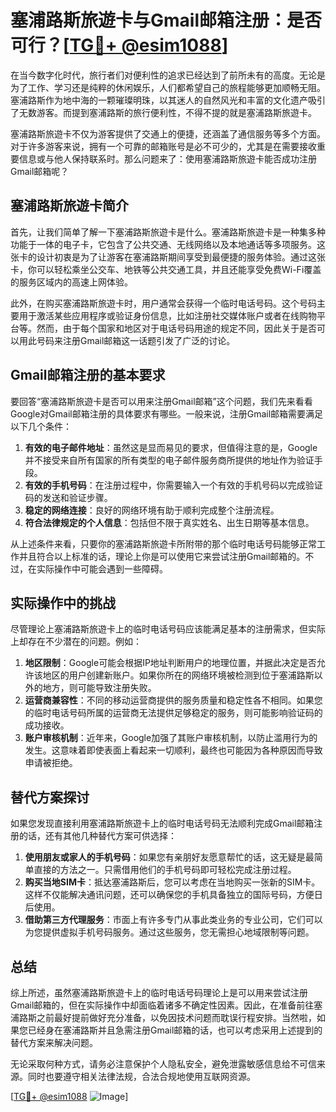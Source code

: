 # 塞浦路斯旅遊卡与Gmail邮箱注册：是否可行？[[TG💪+ @esim1088](https://t.me/s/esim1088)]

在当今数字化时代，旅行者们对便利性的追求已经达到了前所未有的高度。无论是为了工作、学习还是纯粹的休闲娱乐，人们都希望自己的旅程能够更加顺畅无阻。塞浦路斯作为地中海的一颗璀璨明珠，以其迷人的自然风光和丰富的文化遗产吸引了无数游客。而提到塞浦路斯的旅行便利性，不得不提的就是塞浦路斯旅遊卡。

塞浦路斯旅遊卡不仅为游客提供了交通上的便捷，还涵盖了通信服务等多个方面。对于许多游客来说，拥有一个可靠的邮箱账号是必不可少的，尤其是在需要接收重要信息或与他人保持联系时。那么问题来了：使用塞浦路斯旅遊卡能否成功注册Gmail邮箱呢？

## 塞浦路斯旅遊卡简介

首先，让我们简单了解一下塞浦路斯旅遊卡是什么。塞浦路斯旅遊卡是一种集多种功能于一体的电子卡，它包含了公共交通、无线网络以及本地通话等多项服务。这张卡的设计初衷是为了让游客在塞浦路斯期间享受到最便捷的服务体验。通过这张卡，你可以轻松乘坐公交车、地铁等公共交通工具，并且还能享受免费Wi-Fi覆盖的服务区域内的高速上网体验。

此外，在购买塞浦路斯旅遊卡时，用户通常会获得一个临时电话号码。这个号码主要用于激活某些应用程序或验证身份信息，比如注册社交媒体账户或者在线购物平台等。然而，由于每个国家和地区对于电话号码用途的规定不同，因此关于是否可以用此号码来注册Gmail邮箱这一话题引发了广泛的讨论。

## Gmail邮箱注册的基本要求

要回答“塞浦路斯旅遊卡是否可以用来注册Gmail邮箱”这个问题，我们先来看看Google对Gmail邮箱注册的具体要求有哪些。一般来说，注册Gmail邮箱需要满足以下几个条件：

1. **有效的电子邮件地址**：虽然这是显而易见的要求，但值得注意的是，Google并不接受来自所有国家的所有类型的电子邮件服务商所提供的地址作为验证手段。
2. **有效的手机号码**：在注册过程中，你需要输入一个有效的手机号码以完成验证码的发送和验证步骤。
3. **稳定的网络连接**：良好的网络环境有助于顺利完成整个注册流程。
4. **符合法律规定的个人信息**：包括但不限于真实姓名、出生日期等基本信息。

从上述条件来看，只要你的塞浦路斯旅遊卡所附带的那个临时电话号码能够正常工作并且符合以上标准的话，理论上你是可以使用它来尝试注册Gmail邮箱的。不过，在实际操作中可能会遇到一些障碍。

## 实际操作中的挑战

尽管理论上塞浦路斯旅遊卡上的临时电话号码应该能满足基本的注册需求，但实际上却存在不少潜在的问题。例如：

1. **地区限制**：Google可能会根据IP地址判断用户的地理位置，并据此决定是否允许该地区的用户创建新账户。如果你所在的网络环境被检测到位于塞浦路斯以外的地方，则可能导致注册失败。
2. **运营商兼容性**：不同的移动运营商提供的服务质量和稳定性各不相同。如果您的临时电话号码所属的运营商无法提供足够稳定的服务，则可能影响验证码的成功接收。
3. **账户审核机制**：近年来，Google加强了其账户审核机制，以防止滥用行为的发生。这意味着即使表面上看起来一切顺利，最终也可能因为各种原因而导致申请被拒绝。

## 替代方案探讨

如果您发现直接利用塞浦路斯旅遊卡上的临时电话号码无法顺利完成Gmail邮箱注册的话，还有其他几种替代方案可供选择：

1. **使用朋友或家人的手机号码**：如果您有亲朋好友愿意帮忙的话，这无疑是最简单直接的方法之一。只需借用他们的手机号码即可轻松完成注册过程。
2. **购买当地SIM卡**：抵达塞浦路斯后，您可以考虑在当地购买一张新的SIM卡。这样不仅能解决通讯问题，还可以确保您的手机具备独立的国际号码，方便日后使用。
3. **借助第三方代理服务**：市面上有许多专门从事此类业务的专业公司，它们可以为您提供虚拟手机号码服务。通过这些服务，您无需担心地域限制等问题。

## 总结

综上所述，虽然塞浦路斯旅遊卡上的临时电话号码理论上是可以用来尝试注册Gmail邮箱的，但在实际操作中却面临着诸多不确定性因素。因此，在准备前往塞浦路斯之前最好提前做好充分准备，以免因技术问题而耽误行程安排。当然啦，如果您已经身在塞浦路斯并且急需注册Gmail邮箱的话，也可以考虑采用上述提到的替代方案来解决问题。

无论采取何种方式，请务必注意保护个人隐私安全，避免泄露敏感信息给不可信来源。同时也要遵守相关法律法规，合法合规地使用互联网资源。

[[TG💪+ @esim1088](https://t.me/s/esim1088) ![Image](https://i.postimg.cc/4NQfJmqS/Snipaste-2025-05-13-00-14-12.png)]